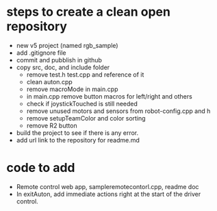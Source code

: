 # steps to create a clean open repository
- new v5 project (named rgb_sample)
- add .gitignore file
- commit and pubblish in github
- copy src, doc, and include folder
    - remove test.h test.cpp and reference of it
    - clean auton.cpp
    - remove macroMode in main.cpp
    - in main.cpp remove button macros for left/right and others
    - check if joystickTouched is still needed
    - remove unused motors and sensors from robot-config.cpp and h
    - remove setupTeamColor and color sorting
    - remove R2 button
- build the project to see if there is any error.
- add url link to the repository for readme.md


# code to add
- Remote control web app, sampleremotecontorl.cpp, readme doc
- In exitAuton, add immediate actions right at the start of the driver control.

